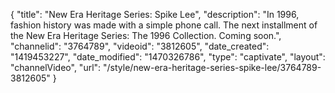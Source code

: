 {
    "title": "New Era Heritage Series: Spike Lee",
    "description": "In 1996, fashion history was made with a simple phone call. The next installment of the New Era Heritage Series: The 1996 Collection. Coming soon.",
    "channelid": "3764789",
    "videoid": "3812605",
    "date_created": "1419453227",
    "date_modified": "1470326786",
    "type": "captivate",
    "layout": "channelVideo",
    "url": "\/style\/new-era-heritage-series-spike-lee\/3764789-3812605"
}